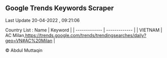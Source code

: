 

## Google Trends Keywords Scraper 
 
Last Update 20-04-2022 , 09:21:06

Country List :
 Name  | Keyword |
| ------------- | ------------- |
| VIETNAM | AC Milan,https://trends.google.com/trends/trendingsearches/daily?geo=VN#AC%20Milan |



© Abdul Muttaqin 

